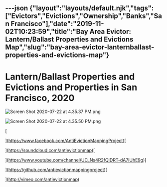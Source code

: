 ---json
{"layout":"layouts/default.njk","tags":["Evictors","Evictions","Ownership","Banks","San Francisco"],"date":"2019-11-02T10:23:59","title":"Bay Area Evictor: Lantern/Ballast Properties and Evictions Map","slug":"bay-area-evictor-lanternballast-properties-and-evictions-map"}
---

Lantern/Ballast Properties and Evictions and Properties in San Francisco, 2020
==============================================================================

  
  
  

![Screen Shot 2020-07-22 at 4.35.37 PM.png](https://images.squarespace-cdn.com/content/v1/52b7d7a6e4b0b3e376ac8ea2/1595458711590-Y2L86NFFOPW9DGRS8E1F/ke17ZwdGBToddI8pDm48kGP9-mh3pBrbIXdrkZrjJElZw-zPPgdn4jUwVcJE1ZvWQUxwkmyExglNqGp0IvTJZamWLI2zvYWH8K3-s_4yszcp2ryTI0HqTOaaUohrI8PITI_jmqZ91FHL41nMzoEy7DqC_yK415OroAeSUxcvKcM/Screen+Shot+2020-07-22+at+4.35.37+PM.png)

![Screen Shot 2020-07-22 at 4.35.50 PM.png](https://images.squarespace-cdn.com/content/v1/52b7d7a6e4b0b3e376ac8ea2/1595458684857-T6HP4PRDE4VGHX8KUH9O/ke17ZwdGBToddI8pDm48kNveOkM3DZYlgngE8zJa8G8UqsxRUqqbr1mOJYKfIPR7LoDQ9mXPOjoJoqy81S2I8N_N4V1vUb5AoIIIbLZhVYxCRW4BPu10St3TBAUQYVKcp3QirsJyjIOA22NMN0Hx04SsulXaK1TL4VxA8222v7bSDSb_f2tQyyHhYhsQFDva/Screen+Shot+2020-07-22+at+4.35.50+PM.png)

[

](https://www.facebook.com/AntiEvictionMappingProject)[

](https://soundcloud.com/antievictionmap)[

](https://www.youtube.com/channel/UC_Ns4R2fQIDRT-dA7lUhE9g)[

](https://github.com/antievictionmappingproject)[

](http://vimeo.com/antievictionmap)